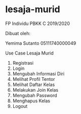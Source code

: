# lesaja-murid
FP Individu PBKK C 2019/2020

Dibuat oleh:

Yemima Sutanto   05111740000049

Use Case Lesaja Murid

1. Registrasi
2. Login
3. Mengubah Informasi Diri
4. Melihat Profil Tentor
5. Melihat Daftar Kelas
6. Melakukan Join Kelas
7. Mengubah Password
8. Menghapus Kelas
9. Logout
